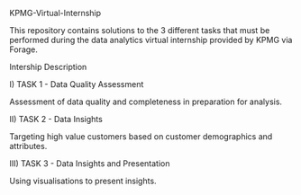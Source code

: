 KPMG-Virtual-Internship

This repository contains solutions to the 3 different tasks that must be performed during the data analytics virtual internship provided by KPMG via Forage.

Intership Description

I) TASK 1 - Data Quality Assessment

Assessment of data quality and completeness in preparation for analysis. 

II) TASK 2 - Data Insights

Targeting high value customers based on customer demographics and attributes. 

III) TASK 3 - Data Insights and Presentation

 Using visualisations to present insights.
